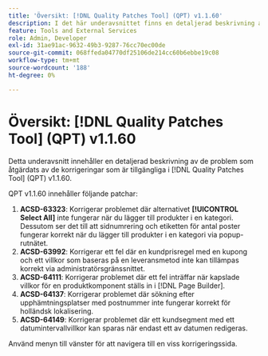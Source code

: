 ```yaml
---
title: 'Översikt: [!DNL Quality Patches Tool] (QPT) v1.1.60'
description: I det här underavsnittet finns en detaljerad beskrivning av de problem som åtgärdats av de korrigeringar som finns i  [!DNL Quality Patches Tool] (QPT) v1.1.60.
feature: Tools and External Services
role: Admin, Developer
exl-id: 31ae91ac-9632-49b3-9287-76cc70ec00de
source-git-commit: 068ffeda04770df25106de214cc60b6ebbe19c08
workflow-type: tm+mt
source-wordcount: '188'
ht-degree: 0%

---
```


# Översikt: [!DNL Quality Patches Tool] (QPT) v1.1.60

Detta underavsnitt innehåller en detaljerad beskrivning av de problem som åtgärdats av de korrigeringar som är tillgängliga i [!DNL Quality Patches Tool] (QPT) v1.1.60.

QPT v1.1.60 innehåller följande patchar:

1. **ACSD-63323**: Korrigerar problemet där alternativet **[!UICONTROL Select All]** inte fungerar när du lägger till produkter i en kategori. Dessutom ser det till att sidnumrering och etiketten för antal poster fungerar korrekt när du lägger till produkter i en kategori via popup-rutnätet.
1. **ACSD-63992**: Korrigerar ett fel där en kundprisregel med en kupong och ett villkor som baseras på en leveransmetod inte kan tillämpas korrekt via administratörsgränssnittet.
1. **ACSD-64111**: Korrigerar problemet där ett fel inträffar när kapslade villkor för en produktkomponent ställs in i [!DNL Page Builder].
1. **ACSD-64137**: Korrigerar problemet där sökning efter upphämtningsplatser med postnummer inte fungerar korrekt för holländsk lokalisering.
1. **ACSD-64149**: Korrigerar problemet där ett kundsegment med ett datumintervallvillkor kan sparas när endast ett av datumen redigeras.

Använd menyn till vänster för att navigera till en viss korrigeringssida.
